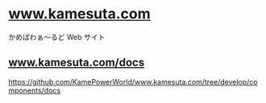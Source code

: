 # www.kamesuta.com

かめぱわぁ～るど Web サイト

## www.kamesuta.com/docs

https://github.com/KamePowerWorld/www.kamesuta.com/tree/develop/components/docs

